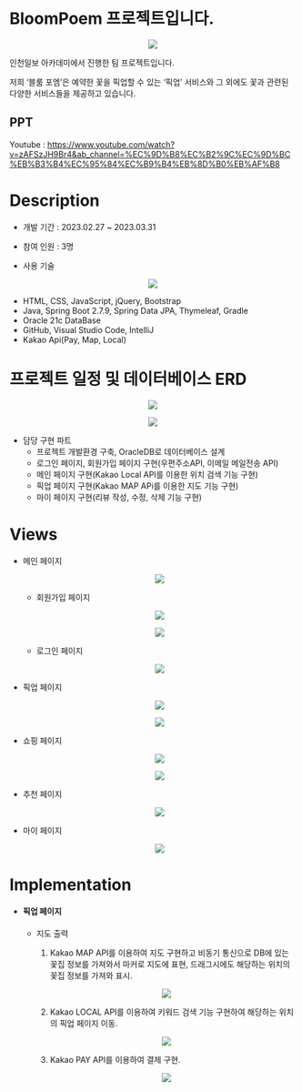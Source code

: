 # BloomPoem 프로젝트입니다.

<p align="center"><img src="https://github.com/limsungjong/BloomPoem/blob/master/이미지파일/ppt메인.PNG?raw=true"/></p>

인천일보 아카데미에서 진행한 팀 프로젝트입니다.

저희 ‘블룸 포엠’은 예약한 꽃을 픽업할 수 있는 ‘픽업’ 서비스와
그 외에도 꽃과 관련된 다양한 서비스들을 제공하고 있습니다.

## PPT
Youtube : https://www.youtube.com/watch?v=zAFSzJH9Br4&ab_channel=%EC%9D%B8%EC%B2%9C%EC%9D%BC%EB%B3%B4%EC%95%84%EC%B9%B4%EB%8D%B0%EB%AF%B8

# Description

- 개발 기간 : 2023.02.27 ~ 2023.03.31

- 참여 인원 : 3명

- 사용 기술

<p align="center"><img src="https://github.com/limsungjong/BloomPoem/blob/master/이미지파일/ppt도구.PNG?raw=true"/></p>

  - HTML, CSS, JavaScript, jQuery, Bootstrap
  - Java, Spring Boot 2.7.9,  Spring Data JPA, Thymeleaf, Gradle
  - Oracle 21c DataBase
  - GitHub, Visual Studio Code, IntelliJ
  - Kakao Api(Pay, Map, Local)

# 프로젝트 일정 및 데이터베이스 ERD

<p align="center"><img src="https://github.com/limsungjong/BloomPoem/blob/master/이미지파일/ppt일정.PNG?raw=true"/></p>


<p align="center"><img src="https://github.com/limsungjong/BloomPoem/blob/master/이미지파일/pptERD.PNG?raw=true"/></p>

- 담당 구현 파트
  - 프로젝트 개발환경 구축, OracleDB로 데이터베이스 설계
  - 로그인 페이지, 회원가입 페이지 구현(우편주소API, 이메일 메일전송 API)
  - 메인 페이지 구현(Kakao Local API를 이용한 위치 검색 기능 구현)
  - 픽업 페이지 구현(Kakao MAP APi를 이용한 지도 기능 구현)
  - 마이 페이지 구현(리뷰 작성, 수정, 삭제 기능 구현)

# Views

- 메인 페이지
  <p align="center"><img src="https://github.com/limsungjong/BloomPoem/blob/master/이미지파일/mainPageMove.gif?raw=true"/></p>
  
  - 회원가입 페이지
  
  <p align="center"><img src="https://github.com/limsungjong/BloomPoem/blob/master/이미지파일/signUpSuccess2.gif?raw=true"/></p>
  
  <p align="center"><img src="https://github.com/limsungjong/BloomPoem/blob/master/이미지파일/otp.png?raw=true"/></p>
  
  - 로그인 페이지
  
  <p align="center"><img src="https://github.com/limsungjong/BloomPoem/blob/master/이미지파일/signInpage.png?raw=true"/></p>
  
- 픽업 페이지

  <p align="center"><img src="https://github.com/limsungjong/BloomPoem/blob/master/이미지파일/pickUpMove.gif?raw=true"/></p>
  
  <p align="center"><img src="https://github.com/limsungjong/BloomPoem/blob/master/이미지파일/payAll.gif?raw=true"/></p>
  
- 쇼핑 페이지

  <p align="center"><img src="https://github.com/limsungjong/BloomPoem/blob/master/이미지파일/shopping1.gif?raw=true"/></p>
  
  <p align="center"><img src="https://github.com/limsungjong/BloomPoem/blob/master/이미지파일/Shopping2.gif?raw=true"/></p>
  
- 추천 페이지

  <p align="center"><img src="https://github.com/limsungjong/BloomPoem/blob/master/이미지파일/recomComple.gif?raw=true"/></p>
  
- 마이 페이지

  <p align="center"><img src="https://github.com/limsungjong/BloomPoem/blob/master/이미지파일/myCom.gif?raw=true"/></p>
  
# Implementation

- #### 픽업 페이지

  - 지도 출력

    1. Kakao MAP API를 이용하여 지도 구현하고 비동기 통신으로 DB에 있는 꽃집 정보를 가져와서 마커로 지도에 표현, 드래그시에도 해당하는 위치의 꽃집 정보를 가져와 표시.
     
    <p align="center"><img src="https://github.com/limsungjong/BloomPoem/blob/master/이미지파일/pcikCompl.gif?raw=true"/></p>
    
    2. Kakao LOCAL API를 이용하여 키워드 검색 기능 구현하여 해당하는 위치의 픽업 페이지 이동.
    
    <p align="center"><img src="https://github.com/limsungjong/BloomPoem/blob/master/이미지파일/pickSearch.gif?raw=true"/></p>
    
    3. Kakao PAY API를 이용하여 결제 구현.
    
    <p align="center"><img src="https://github.com/limsungjong/BloomPoem/blob/master/이미지파일/pickBuyCom.gif?raw=true"/></p>
